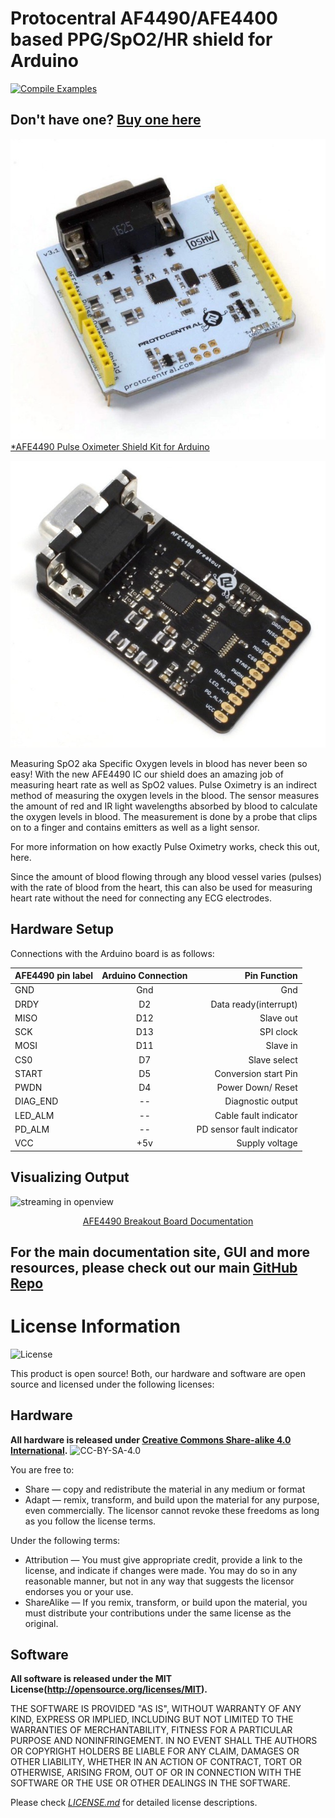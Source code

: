Protocentral AF4490/AFE4400 based PPG/SpO2/HR shield for Arduino
================================
[![Compile Examples](https://github.com/Protocentral/protocentral-afe4490-arduino/workflows/Compile%20Examples/badge.svg)](https://github.com/Protocentral/protocentral-afe4490-arduino/actions?workflow=Compile+Examples)

## Don't have one? [Buy one here](https://protocentral.com/product/protocentral-afe4490-pulse-oximeter-breakout-board-kit/)

[![Oximeter](assets/AFE4490_Shield.jpg)  
*AFE4490 Pulse Oximeter Shield Kit for Arduino ](https://protocentral.com/product/protocentral-afe4490-pulse-oximeter-shield-for-arduino-v2/)

![Oximeter](assets/AFE4490_Breakout.jpg)  

Measuring SpO2 aka Specific Oxygen levels in blood has never been so easy! With the new AFE4490 IC our shield does an amazing job of measuring heart rate as well as SpO2 values. Pulse Oximetry is an indirect method of measuring the oxygen levels in the blood. The sensor measures the amount of red and IR light wavelengths absorbed by blood to calculate the oxygen levels in blood. The measurement is done by a probe that clips on to a finger and contains emitters as well as a light sensor.

For more information on how exactly Pulse Oximetry works, check this out, here.

Since the amount of blood flowing through any blood vessel varies (pulses) with the rate of blood from the heart, this can also be used for measuring heart rate without the need for connecting any ECG electrodes.


## Hardware Setup

Connections with the Arduino board is as follows:

|AFE4490 pin label| Arduino Connection   |Pin Function                  |
|----------------- |:--------------------:|-----------------:           |
| GND              | Gnd                  |  Gnd                        |             
| DRDY             | D2                   |  Data ready(interrupt)      |
| MISO             | D12                  |  Slave out                  |
| SCK              | D13                  |  SPI clock                  |
| MOSI             | D11                  |  Slave in                   |
| CS0              | D7                   |  Slave select               |
| START            | D5                   |  Conversion start Pin       |
| PWDN             | D4                   |  Power Down/ Reset          |
| DIAG_END         | --                  |  Diagnostic output          |
| LED_ALM          | --                |  Cable fault indicator      |
| PD_ALM           | --                 |  PD sensor fault indicator  |
| VCC              | +5v                  |  Supply voltage             |


## Visualizing Output

![streaming in openview](./assets/AFE4490_openview.gif)


<center>

[AFE4490 Breakout Board Documentation](https://docs.protocentral.com/getting-started-with-AFE4490/)

 </center>



## For the main documentation site, GUI and more resources, please check out our main [GitHub Repo](https://github.com/Protocentral/AFE4490_Oximeter)

License Information
===================

![License](license_mark.svg)

This product is open source! Both, our hardware and software are open source and licensed under the following licenses:

Hardware
---------

**All hardware is released under [Creative Commons Share-alike 4.0 International](http://creativecommons.org/licenses/by-sa/4.0/).**
![CC-BY-SA-4.0](https://i.creativecommons.org/l/by-sa/4.0/88x31.png)

You are free to:

* Share — copy and redistribute the material in any medium or format
* Adapt — remix, transform, and build upon the material for any purpose, even commercially.
The licensor cannot revoke these freedoms as long as you follow the license terms.

Under the following terms:

* Attribution — You must give appropriate credit, provide a link to the license, and indicate if changes were made. You may do so in any reasonable manner, but not in any way that suggests the licensor endorses you or your use.
* ShareAlike — If you remix, transform, or build upon the material, you must distribute your contributions under the same license as the original.

Software
--------

**All software is released under the MIT License(http://opensource.org/licenses/MIT).**

THE SOFTWARE IS PROVIDED "AS IS", WITHOUT WARRANTY OF ANY KIND, EXPRESS OR IMPLIED, INCLUDING BUT NOT LIMITED TO THE WARRANTIES OF MERCHANTABILITY, FITNESS FOR A PARTICULAR PURPOSE AND NONINFRINGEMENT. IN NO EVENT SHALL THE AUTHORS OR COPYRIGHT HOLDERS BE LIABLE FOR ANY CLAIM, DAMAGES OR OTHER LIABILITY, WHETHER IN AN ACTION OF CONTRACT, TORT OR OTHERWISE, ARISING FROM, OUT OF OR IN CONNECTION WITH THE SOFTWARE OR THE USE OR OTHER DEALINGS IN THE SOFTWARE.


Please check [*LICENSE.md*](LICENSE.md) for detailed license descriptions.
